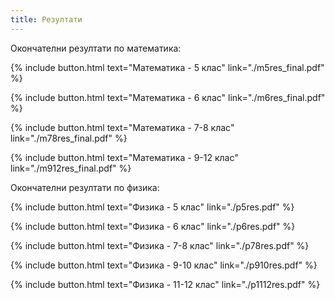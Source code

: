 ```yaml
---
title: Резултати
---
```


Окончателни резултати по математика:

{% include button.html text="Математика - 5 клас" link="./m5res_final.pdf" %}

{% include button.html text="Математика - 6 клас" link="./m6res_final.pdf" %}

{% include button.html text="Математика - 7-8 клас" link="./m78res_final.pdf" %}

{% include button.html text="Математика - 9-12 клас" link="./m912res_final.pdf" %}

Окончателни резултати по физика:

{% include button.html text="Физика - 5 клас" link="./p5res.pdf" %}

{% include button.html text="Физика - 6 клас" link="./p6res.pdf" %}

{% include button.html text="Физика - 7-8 клас" link="./p78res.pdf" %}

{% include button.html text="Физика - 9-10 клас" link="./p910res.pdf" %}

{% include button.html text="Физика - 11-12 клас" link="./p1112res.pdf" %}
